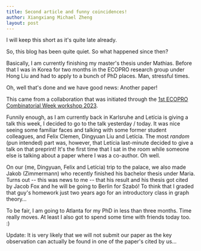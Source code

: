 ```yaml
---
title: Second article and funny coincidences!
author: Xiangxiang Michael Zheng
layout: post
---
```


I will keep this short as it's quite late already. 

So, this blog has been quite quiet. So what happened since then?

Basically, I am currently finishing my master's thesis under Mathias. Before that I was in Korea for two months in the ECOPRO research group under Hong Liu and had to apply to a bunch of PhD places. Man, stressful times. 

Oh, well that's done and we have good news: Another paper! 

This came from a collaboration that was initiated through the <a href="https://www.ibs.re.kr/ecopro/1st-ecopro-combinatorial-week-workshop-2023/">1st ECOPRO Combinatorial Week workshop 2023</a>. 

Funnily enough, as I am currently back in Karlsruhe and Letícia is giving a talk this week, I decided to go to the talk yesterday / today. 
It was nice seeing some familiar faces and talking with some former student colleagues, and Felix Clemen, Dingyuan Liu and Letícia. 
The most *random* (pun intended) part was, however, that Letícia last-minute decided to give a talk on that preprint! It's the first time that I sat in the room while someone else is talking about a paper where I was a co-author. Oh well. 

On our (me, Dingyuan, Felix and Letícia) trip to the palace, we also made Jakob (Zimmermann) who recently finished his bachelor thesis under Maria. Turns out -- this was news to me -- that his result and his thesis got cited by Jacob Fox and he will be going to Berlin for Szabó! To think that I graded that guy's homework just two years ago for an introductory class in graph theory$\dots$

To be fair, I am going to Atlanta for my PhD in less than three months. Time really moves. At least I also got to spend some time with friends today too. :)

Update: It is very likely that we will not submit our paper as the key observation can actually be found in one of the paper's cited by us$\dots$